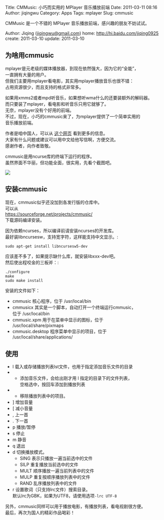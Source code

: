 Title: CMMusic: 小巧而实用的 MPlayer 音乐播放前端
Date: 2011-03-11 08:16
Author: jiqingwu
Category: Apps
Tags: mplayer
Slug: cmmusic

CMMusic 是一个不错的 MPlayer 音乐播放前端，感兴趣的朋友不妨试试。

<div id="cmmusic-mplayer" class="document">

Author:
Jiqing (<jiqingwu@gmail.com>)
home:
<http://hi.baidu.com/jiqing0925>
create:
2011-03-10
update:
2011-03-10
<div id="cmmusic" class="section">

为啥用cmmusic
-------------

mplayer是元老级的媒体播放器，到现在依然强大，因为它的“全能”，  
一直拥有大量的用户。  
但我们主要用mplayer看电影，其实用mplayer播放音乐也很不错：  
占用资源很少，而且支持的格式非常多。

如果用xmms2或者mpd听音乐，如果想听wma什么的还要装额外的解码器。  
而只要装了mplayer，看电影和听音乐只用它就够了。  
无奈，mplayer没有个好用的前端。  
不过，现在，小巧的cmmusic来了，为mplayer提供了一个简单实用的  
音乐播放前端。

作者是咱中国人，可以从
[这个网页](http://bbs.ylmf.net/forum.php?mod=viewthread&tid=1141319&extra=)
看到更多的信息。  
大家有什么问题或建议可以用中文给他写信啊，方便交流。  
感谢作者，向作者致敬。

cmmusic是用ncurse库的终端下运行的程序。  
虽然界面不华丽，但功能全面，很实用，先看个截图吧。

[![](http://linuxtoy.org/img/2011/03/thumb-cmmusic.png)](http://linuxtoy.org/img/2011/03/cmmusic.png)

</div>

<div id="id2" class="section">

安装cmmusic
-----------

现在，cmmusic似乎还没加到各发行版的仓库中。  
可以从  
<https://sourceforge.net/projects/cmmusic/>  
下载源码编译安装。

因为依赖ncurses，所以编译前请安装ncurses的开发库。  
最好装libncursesw，支持宽字符，这样能支持中文显示。:

``` {.literal-block}
sudo apt-get install libncursesw5-dev
```

应该差不多了，如果提示缺什么库，就安装libxxx-dev吧。  
然后使出程咬金的三板斧：:

``` {.literal-block}
./configure
make
sudo make install
```

安装的文件如下：

-   cmmusic 核心程序，位于 /usr/local/bin
-   cmmusicx 其实是一个脚本，自动打开一个终端运行cmmusic，  
    位于 /usr/local/bin
-   cmmusic.xpm 用于在菜单中显示的图标，位于  
    /usr/local/share/pixmaps
-   cmmusic.desktop 程序菜单中显示的项目，位于  
    /usr/local/share/applications/

</div>

<div id="id3" class="section">

使用
----

-   l 载入或存储播放列表lst文件，也用于指定添加音乐文件的目录
-   + 添加音乐文件，会给出刚才用 l 指定的目录下的文件列表，  
    空格选中，按回车添加到播放列表
-   - 移除播放列表中的项目。
-   ] 增加音量
-   [ 减小音量
-   , 上一首
-   . 下一首
-   p 播放/暂停
-   s 停止
-   m 静音
-   q 退出
-   d 切换播放模式。
    -   SING 表示只播放一遍当前选中的文件
    -   SILP 重复播放当前选中的文件
    -   MULT 顺序播放一遍当前列表中的文件
    -   MULP 重复按顺序播放列表中的文件
    -   RAND 乱序播放列表中的文件
-   r 设置歌词（只支持lrc文件）搜索目录。  
    默认lrc为GBK，如果为UTF8，请使用选项``-lrc UTF-8``

另外，cmmusic同样可以用于播放电影，有播放列表，看电视剧很方便。  
最后，再次为国人的精彩作品喝彩！

</div>

</div>
